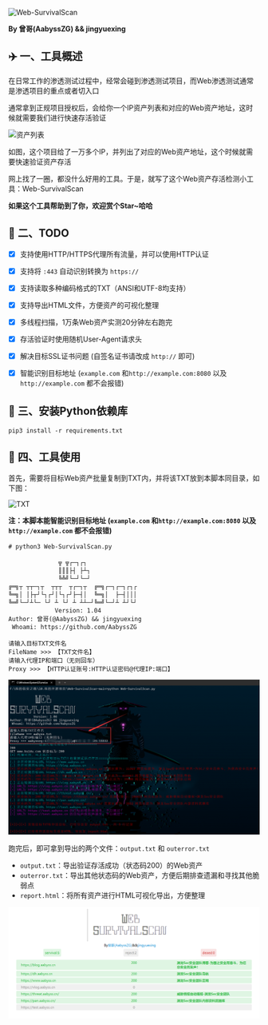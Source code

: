 ![Web-SurvivalScan](https://socialify.git.ci/AabyssZG/Web-SurvivalScan/image?description=1&font=Inter&forks=1&issues=1&language=1&name=1&pattern=Solid&stargazers=1&theme=Dark)

**By 曾哥(AabyssZG) && jingyuexing**


## ✈️ 一、工具概述

在日常工作的渗透测试过程中，经常会碰到渗透测试项目，而Web渗透测试通常是渗透项目的重点或者切入口

通常拿到正规项目授权后，会给你一个IP资产列表和对应的Web资产地址，这时候就需要我们进行快速存活验证

![资产列表](/img/资产列表.png)

如图，这个项目给了一万多个IP，并列出了对应的Web资产地址，这个时候就需要快速验证资产存活

网上找了一圈，都没什么好用的工具。于是，就写了这个Web资产存活检测小工具：Web-SurvivalScan  

**如果这个工具帮助到了你，欢迎赏个Star~哈哈**



## 📝 二、TODO

* [x] 支持使用HTTP/HTTPS代理所有流量，并可以使用HTTP认证
* [x] 支持将 `:443` 自动识别转换为 `https://`
* [x] 支持读取多种编码格式的TXT（ANSI和UTF-8均支持）
* [x] 支持导出HTML文件，方便资产的可视化整理
* [x] 多线程扫描，1万条Web资产实测20分钟左右跑完
* [x] 存活验证时使用随机User-Agent请求头
* [x] 解决目标SSL证书问题 (自签名证书请改成 `http://` 即可)
* [x] 智能识别目标地址 (`example.com` 和`http://example.com:8080` 以及`http://example.com` 都不会报错)



## 🚨 三、安装Python依赖库

```
pip3 install -r requirements.txt
```



## 🐉 四、工具使用

首先，需要将目标Web资产批量复制到TXT内，并将该TXT放到本脚本同目录，如下图：

![TXT](/img/TXT.png)

**注：本脚本能智能识别目标地址 (`example.com` 和`http://example.com:8080` 以及`http://example.com` 都不会报错)**

```
# python3 Web-SurvivalScan.py

              ╦ ╦┌─┐┌┐
              ║║║├┤ ├┴┐
              ╚╩╝└─┘└─┘
╔═╗┬ ┬┬─┐┬  ┬┬┬  ┬┌─┐┬  ╔═╗┌─┐┌─┐┌┐┌
╚═╗│ │├┬┘└┐┌┘│└┐┌┘├─┤│  ╚═╗│  ├─┤│││
╚═╝└─┘┴└─ └┘ ┴ └┘ ┴ ┴┴─┘╚═╝└─┘┴ ┴┘└┘
             Version: 1.04
Author: 曾哥(@AabyssZG) && jingyuexing
 Whoami: https://github.com/AabyssZG

请输入目标TXT文件名
FileName >>> 【TXT文件名】
请输入代理IP和端口（无则回车）
Proxy >>> 【HTTP认证账号:HTTP认证密码@代理IP:端口】
```

![Run](/img/Run.png)

跑完后，即可拿到导出的两个文件：`output.txt` 和 `outerror.txt`

- `output.txt`：导出验证存活成功（状态码200）的Web资产
- `outerror.txt`：导出其他状态码的Web资产，方便后期排查遗漏和寻找其他脆弱点
- `report.html`：将所有资产进行HTML可视化导出，方便整理

![HTML](/img/HTML-Out.png)
